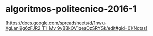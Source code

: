 # algoritmos-politecnico-2016-1
[https://docs.google.com/spreadsheets/d/1nwu-XgLani9g6zFJR2_T1_Mv_9yBBkQV1qeaOzSRYSk/edit#gid=0](Notas)
